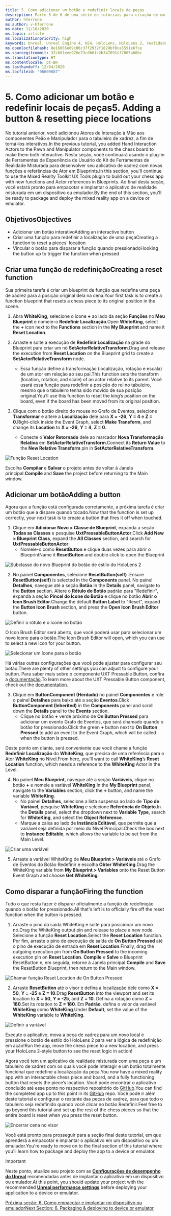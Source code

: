 ```yaml
---
title: 5. Como adicionar um botão e redefinir locais de peças
description: Parte 5 de 6 de uma série de tutoriais para criação de um aplicativo de xadrez usando o Unreal Engine 4 e o plug-in Ferramentas de Experiência de Usuário do Kit de Ferramentas de Realidade Misturada
author: hferrone
ms.author: v-hferrone
ms.date: 11/18/2020
ms.topic: article
ms.localizationpriority: high
keywords: Unreal, Unreal Engine 4, UE4, HoloLens, HoloLens 2, realidade misturada, tutorial, introdução, mrtk, uxt, Ferramentas de UX, documentação, headset de realidade misturada, headset do windows mixed reality, headset de realidade virtual
ms.openlocfilehash: 8e16865e89c06c37f2932f1828bf8ca5551e6fce
ms.sourcegitcommit: 32cb81eee976e73cd661c2b347691c37865a60bc
ms.translationtype: HT
ms.contentlocale: pt-BR
ms.lasthandoff: 12/04/2020
ms.locfileid: "96609687"
---
```

# <a name="5-adding-a-button--resetting-piece-locations"></a><span data-ttu-id="834f4-104">5. Como adicionar um botão e redefinir locais de peças</span><span class="sxs-lookup"><span data-stu-id="834f4-104">5. Adding a button & resetting piece locations</span></span>

<span data-ttu-id="834f4-105">No tutorial anterior, você adicionou Atores de Interação à Mão aos componentes Peão e Manipulador para o tabuleiro de xadrez, a fim de torná-los interativos.</span><span class="sxs-lookup"><span data-stu-id="834f4-105">In the previous tutorial, you added Hand Interaction Actors to the Pawn and Manipulator components to the chess board to make them both interactive.</span></span> <span data-ttu-id="834f4-106">Nesta seção, você continuará usando o plug-in de Ferramentas de Experiência de Usuário do Kit de Ferramentas de Realidade Misturada para desenvolver seu aplicativo de xadrez com novas funções e referências de Ator em Blueprints.</span><span class="sxs-lookup"><span data-stu-id="834f4-106">In this section, you'll continue to use the Mixed Reality Toolkit UX Tools plugin to build out your chess app with new functions and Actor references in Blueprints.</span></span> <span data-ttu-id="834f4-107">Ao final desta seção, você estará pronto para empacotar e implantar o aplicativo de realidade misturada em um dispositivo ou emulador.</span><span class="sxs-lookup"><span data-stu-id="834f4-107">By the end of this section, you'll be ready to package and deploy the mixed reality app on a device or emulator.</span></span>

## <a name="objectives"></a><span data-ttu-id="834f4-108">Objetivos</span><span class="sxs-lookup"><span data-stu-id="834f4-108">Objectives</span></span>

* <span data-ttu-id="834f4-109">Adicionar um botão interativo</span><span class="sxs-lookup"><span data-stu-id="834f4-109">Adding an interactive button</span></span>
* <span data-ttu-id="834f4-110">Criar uma função para redefinir a localização de uma peça</span><span class="sxs-lookup"><span data-stu-id="834f4-110">Creating a function to reset a pieces' location</span></span>
* <span data-ttu-id="834f4-111">Vincular o botão para disparar a função quando pressionado</span><span class="sxs-lookup"><span data-stu-id="834f4-111">Hooking the button up to trigger the function when pressed</span></span>

## <a name="creating-a-reset-function"></a><span data-ttu-id="834f4-112">Criar uma função de redefinição</span><span class="sxs-lookup"><span data-stu-id="834f4-112">Creating a reset function</span></span>

<span data-ttu-id="834f4-113">Sua primeira tarefa é criar um blueprint de função que redefina uma peça de xadrez para a posição original dela na cena.</span><span class="sxs-lookup"><span data-stu-id="834f4-113">Your first task is to create a function blueprint that resets a chess piece to its original position in the scene.</span></span>

1.  <span data-ttu-id="834f4-114">Abra **WhiteKing**, selecione o ícone **+** ao lado da seção **Funções** no **Meu Blueprint** e nomeie-o **Redefinir Localização**.</span><span class="sxs-lookup"><span data-stu-id="834f4-114">Open **WhiteKing**, select the **+** icon next to the **Functions** section in the **My Blueprint** and name it **Reset Location**.</span></span>

2.  <span data-ttu-id="834f4-115">Arraste e solte a execução de **Redefinir Localização** na grade do Blueprint para criar um nó **SetActorRelativeTransform**.</span><span class="sxs-lookup"><span data-stu-id="834f4-115">Drag and release the execution from **Reset Location** on the Blueprint grid to create a **SetActorRelativeTransform** node.</span></span>
    * <span data-ttu-id="834f4-116">Essa função define a transformação (localização, rotação e escala) de um ator em relação ao seu pai.</span><span class="sxs-lookup"><span data-stu-id="834f4-116">This function sets the transform (location, rotation, and scale) of an actor relative to its parent.</span></span> <span data-ttu-id="834f4-117">Você usará essa função para redefinir a posição do rei no tabuleiro, mesmo que o tabuleiro tenha sido movido de sua posição original.</span><span class="sxs-lookup"><span data-stu-id="834f4-117">You’ll use this function to reset the king’s position on the board, even if the board has been moved from its original position.</span></span>

3. <span data-ttu-id="834f4-118">Clique com o botão direito do mouse no Grafo de Eventos, selecione **Transformar** e altere a **Localização** dele para **X = -26**, **Y = 4** e **Z = 0**.</span><span class="sxs-lookup"><span data-stu-id="834f4-118">Right-click inside the Event Graph, select **Make Transform**, and change its **Location** to **X = -26**, **Y = 4**, **Z = 0**.</span></span>
    * <span data-ttu-id="834f4-119">Conecte o **Valor Retornado** dele ao marcador **Nova Transformação Relativa** em **SetActorRelativeTransform**.</span><span class="sxs-lookup"><span data-stu-id="834f4-119">Connect its **Return Value** to the **New Relative Transform** pin in **SetActorRelativeTransform**.</span></span>

![Função Reset Location](images/unreal-uxt/5-function.PNG)

<span data-ttu-id="834f4-121">Escolha **Compilar** e **Salvar** o projeto antes de voltar à Janela principal.</span><span class="sxs-lookup"><span data-stu-id="834f4-121">**Compile** and **Save** the project before returning to the Main window.</span></span>


## <a name="adding-a-button"></a><span data-ttu-id="834f4-122">Adicionar um botão</span><span class="sxs-lookup"><span data-stu-id="834f4-122">Adding a button</span></span>

<span data-ttu-id="834f4-123">Agora que a função está configurada corretamente, a próxima tarefa é criar um botão que a dispare quando tocado.</span><span class="sxs-lookup"><span data-stu-id="834f4-123">Now that the function is set up correctly, your next task is to create a button that fires it off when touched.</span></span>

1.  <span data-ttu-id="834f4-124">Clique em **Adicionar Novo > Classe de Blueprint**, expanda a seção **Todas as Classes** e pesquise **UxtPressableButtonActor**.</span><span class="sxs-lookup"><span data-stu-id="834f4-124">Click **Add New > Blueprint Class**, expand the **All Classes** section, and search for **UxtPressableButtonActor**.</span></span>
    * <span data-ttu-id="834f4-125">Nomeie-o como **ResetButton** e clique duas vezes para abrir o Blueprint</span><span class="sxs-lookup"><span data-stu-id="834f4-125">Name it **ResetButton** and double click to open the Blueprint</span></span>

![Subclasse do novo Blueprint do botão de estilo do HoloLens 2](images/unreal-uxt/5-subclass.PNG)

2. <span data-ttu-id="834f4-127">No painel **Componentes**, selecione **ResetButton(self)** .</span><span class="sxs-lookup"><span data-stu-id="834f4-127">Ensure **ResetButton(self)** is selected in the **Components** panel.</span></span> <span data-ttu-id="834f4-128">No painel **Detalhes**, navegue até a seção **Botão**.</span><span class="sxs-lookup"><span data-stu-id="834f4-128">In the **Details** panel, navigate to the **Button** section.</span></span> <span data-ttu-id="834f4-129">Altere o **Rótulo do Botão** padrão para "Redefinir", expanda a seção **Pincel do Ícone do Botão** e clique no botão **Abrir o Icon Brush Editor**.</span><span class="sxs-lookup"><span data-stu-id="834f4-129">Change the default **Button Label** to "Reset", expand the **Button Icon Brush** section, and press the **Open Icon Brush Editor** button.</span></span>

![Definir o rótulo e o ícone no botão](images/unreal-uxt/5-buttonconfig.PNG)

<span data-ttu-id="834f4-131">O Icon Brush Editor será aberto, que você poderá usar para selecionar um novo ícone para o botão.</span><span class="sxs-lookup"><span data-stu-id="834f4-131">The Icon Brush Editor will open, which you can use to select a new icon for your button.</span></span>

![Selecionar um ícone para o botão](images/unreal-uxt/5-iconbrusheditor.PNG)

<span data-ttu-id="834f4-133">Há várias outras configurações que você pode ajustar para configurar seu botão.</span><span class="sxs-lookup"><span data-stu-id="834f4-133">There are plenty of other settings you can adjust to configure your button.</span></span> <span data-ttu-id="834f4-134">Para saber mais sobre o componente UXT Pressable Button, confira a [documentação](https://microsoft.github.io/MixedReality-UXTools-Unreal/Docs/PressableButton.html).</span><span class="sxs-lookup"><span data-stu-id="834f4-134">To learn more about the UXT Pressable Button component, check out the [documentation](https://microsoft.github.io/MixedReality-UXTools-Unreal/Docs/PressableButton.html).</span></span>

3. <span data-ttu-id="834f4-135">Clique em **ButtonComponent (Herdado)** no painel **Componentes** e role o painel **Detalhes** para baixo até a seção **Eventos**.</span><span class="sxs-lookup"><span data-stu-id="834f4-135">Click **ButtonComponent (Inherited)** in the **Components** panel and scroll down the **Details** panel to the **Events** section.</span></span>
    * <span data-ttu-id="834f4-136">Clique no botão **+** verde próximo de **On Button Pressed** para adicionar um evento Grafo de Eventos, que será chamado quando o botão for pressionado.</span><span class="sxs-lookup"><span data-stu-id="834f4-136">Click the green **+** button next to **On Button Pressed** to add an event to the Event Graph, which will be called when the button is pressed.</span></span>

<span data-ttu-id="834f4-137">Deste ponto em diante, será conveniente que você chame a função **Redefinir Localização** do **WhiteKing**, que precisa de uma referência para o Ator **WhiteKing** no Nível.</span><span class="sxs-lookup"><span data-stu-id="834f4-137">From here, you’ll want to call **WhiteKing**’s **Reset Location** function, which needs a reference to the **WhiteKing** Actor in the Level.</span></span>

4.  <span data-ttu-id="834f4-138">No painel **Meu Blueprint**, navegue até a seção **Variáveis**, clique no botão **+** e nomeie a variável **WhiteKing**.</span><span class="sxs-lookup"><span data-stu-id="834f4-138">In the **My Blueprint** panel, navigate to the **Variables** section, click the **+** button, and name the variable **WhiteKing**.</span></span>
    * <span data-ttu-id="834f4-139">No painel **Detalhes**, selecione a lista suspensa ao lado de **Tipo de Variável**, pesquise **WhiteKing** e selecione **Referência de Objeto**.</span><span class="sxs-lookup"><span data-stu-id="834f4-139">In the **Details** panel, select the dropdown next to **Variable Type**, search for **WhiteKing**, and select the **Object Reference**.</span></span>
    * <span data-ttu-id="834f4-140">Marque a caixa ao lado de **Instância Editável**, que permite que a variável seja definida por meio do Nível Principal.</span><span class="sxs-lookup"><span data-stu-id="834f4-140">Check the box next to **Instance Editable**, which allows the variable to be set from the Main Level.</span></span>

![Criar uma variável](images/unreal-uxt/5-var.PNG)

5.  <span data-ttu-id="834f4-142">Arraste a variável WhiteKing de **Meu Blueprint > Variáveis** até o Grafo de Eventos do Botão Redefinir e escolha **Obter WhiteKing**.</span><span class="sxs-lookup"><span data-stu-id="834f4-142">Drag the WhiteKing variable from **My Blueprint > Variables** onto the Reset Button Event Graph and choose **Get WhiteKing**.</span></span>

## <a name="firing-the-function"></a><span data-ttu-id="834f4-143">Como disparar a função</span><span class="sxs-lookup"><span data-stu-id="834f4-143">Firing the function</span></span>

<span data-ttu-id="834f4-144">Tudo o que resta fazer é disparar oficialmente a função de redefinição quando o botão for pressionado.</span><span class="sxs-lookup"><span data-stu-id="834f4-144">All that's left is to officially fire off the reset function when the button is pressed.</span></span>

1.  <span data-ttu-id="834f4-145">Arraste o pino da saída WhiteKing e solte para posicionar um novo nó.</span><span class="sxs-lookup"><span data-stu-id="834f4-145">Drag the WhiteKing output pin and release to place a new node.</span></span> <span data-ttu-id="834f4-146">Selecione a função **Reset Location**.</span><span class="sxs-lookup"><span data-stu-id="834f4-146">Select the **Reset Location** function.</span></span> <span data-ttu-id="834f4-147">Por fim, arraste o pino de execução de saída de **On Button Pressed** até o pino de execução de entrada em **Reset Location**.</span><span class="sxs-lookup"><span data-stu-id="834f4-147">Finally, drag the outgoing execution pin from **On Button Pressed** to the incoming execution pin on **Reset Location**.</span></span> <span data-ttu-id="834f4-148">**Compile** e **Salve** o Blueprint ResetButton e, em seguida, retorne à Janela principal.</span><span class="sxs-lookup"><span data-stu-id="834f4-148">**Compile** and **Save** the ResetButton Blueprint, then return to the Main window.</span></span>

![Chamar função Reset Location de On Button Pressed](images/unreal-uxt/5-callresetloc.PNG)

2.  <span data-ttu-id="834f4-150">Arraste **ResetButton** até o visor e defina a localização dele como **X = 50**, **Y = -25** e **Z = 10**.</span><span class="sxs-lookup"><span data-stu-id="834f4-150">Drag **ResetButton** into the viewport and set its location to **X = 50**, **Y = -25**, and **Z = 10**.</span></span> <span data-ttu-id="834f4-151">Defina a rotação como **Z = 180**.</span><span class="sxs-lookup"><span data-stu-id="834f4-151">Set its rotation to **Z = 180**.</span></span> <span data-ttu-id="834f4-152">Em **Padrão**, defina o valor da variável **WhiteKing** como **WhiteKing**.</span><span class="sxs-lookup"><span data-stu-id="834f4-152">Under **Default**, set the value of the **WhiteKing** variable to **WhiteKing**.</span></span>

![Definir a variável](images/unreal-uxt/5-buttonlevel.PNG)

<span data-ttu-id="834f4-154">Execute o aplicativo, mova a peça de xadrez para um novo local e pressione o botão de estilo do HoloLens 2 para ver a lógica de redefinição em ação!</span><span class="sxs-lookup"><span data-stu-id="834f4-154">Run the app, move the chess piece to a new location, and press your HoloLens 2-style button to see the reset logic in action!</span></span>

<span data-ttu-id="834f4-155">Agora você tem um aplicativo de realidade misturada com uma peça e um tabuleiro de xadrez com os quais você pode interagir e um botão totalmente funcional que redefine a localização da peça.</span><span class="sxs-lookup"><span data-stu-id="834f4-155">You now have a mixed reality app with an interactable chess piece and board, and a fully functioning button that resets the piece’s location.</span></span> <span data-ttu-id="834f4-156">Você pode encontrar o aplicativo concluído até esse ponto no respectivo repositório do [GitHub](https://github.com/microsoft/MixedReality-Unreal-Samples/tree/master/ChessApp).</span><span class="sxs-lookup"><span data-stu-id="834f4-156">You can find the completed app up to this point in its [GitHub](https://github.com/microsoft/MixedReality-Unreal-Samples/tree/master/ChessApp) repo.</span></span> <span data-ttu-id="834f4-157">Você pode ir além deste tutorial e configurar o restante das peças de xadrez, para que todo o tabuleiro seja redefinido quando você clicar no botão Redefinir.</span><span class="sxs-lookup"><span data-stu-id="834f4-157">Feel free to go beyond this tutorial and set up the rest of the chess pieces so that the entire board is reset when you press the reset button.</span></span>

![Encerrar cena no visor](images/unreal-uxt/5-endscene.PNG)

<span data-ttu-id="834f4-159">Você está pronto para prosseguir para a seção final deste tutorial, em que aprenderá a empacotar e implantar o aplicativo em um dispositivo ou um emulador.</span><span class="sxs-lookup"><span data-stu-id="834f4-159">You're ready to move on to the final section of this tutorial where you'll learn how to package and deploy the app to a device or emulator.</span></span>

> [!IMPORTANT]
> <span data-ttu-id="834f4-160">Neste ponto, atualize seu projeto com as **[Configurações de desempenho do Unreal](../performance-recommendations-for-unreal.md)** recomendadas antes de implantar o aplicativo em um dispositivo ou emulador.</span><span class="sxs-lookup"><span data-stu-id="834f4-160">At this point, you should update your project with the recommended **[Unreal performance settings](../performance-recommendations-for-unreal.md)** before deploying your application to a device or emulator.</span></span>

[<span data-ttu-id="834f4-161">Próxima seção: 6. Como empacotar e implantar no dispositivo ou emulador</span><span class="sxs-lookup"><span data-stu-id="834f4-161">Next Section: 6. Packaging & deploying to device or emulator</span></span>](unreal-uxt-ch6.md)
